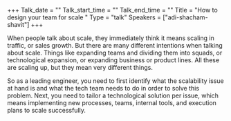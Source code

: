 +++
Talk_date = ""
Talk_start_time = ""
Talk_end_time = ""
Title = "How to design your team for scale "
Type = "talk"
Speakers = ["adi-shacham-shavit"]
+++

When people talk about scale, they immediately think it means scaling in traffic, or sales growth. But there are many different intentions when talking about scale. Things like expanding teams and dividing them into squads, or technological expansion, or expanding business or product lines. All these are scaling up, but they mean very different things.

So as a leading engineer, you need to first identify what the scalability issue at hand is and what the tech team needs to do in order to solve this problem. Next, you need to tailor a technological solution per issue, which means implementing new processes, teams, internal tools, and execution plans to scale successfully.